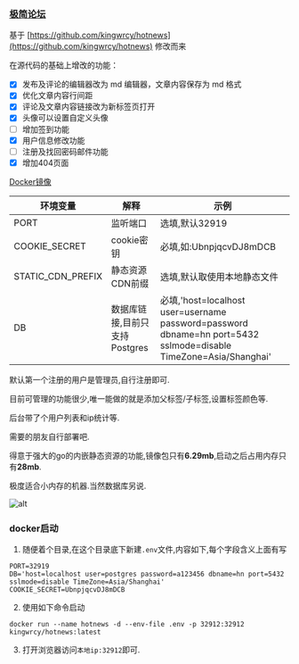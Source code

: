 ### [极简论坛](https://one.wangtwothree.com)

基于 [https://github.com/kingwrcy/hotnews](https://github.com/kingwrcy/hotnews) 修改而来

在源代码的基础上增改的功能：

-[x] 发布及评论的编辑器改为 md 编辑器，文章内容保存为 md 格式
-[x] 优化文章内容行间距
-[x] 评论及文章内容链接改为新标签页打开
-[x] 头像可以设置自定义头像
-[ ] 增加签到功能
-[x] 用户信息修改功能
-[ ] 注册及找回密码邮件功能
-[x] 增加404页面

[Docker镜像](https://hub.docker.com/repository/docker/kingwrcy/hotnews)

| 环境变量          | 解释                  | 示例                                                                                                             |
|---------------|---------------------|----------------------------------------------------------------------------------------------------------------|
| PORT          | 监听端口                | 选填,默认32919                                                                                                     |
| COOKIE_SECRET | cookie密钥            | 必填,如:UbnpjqcvDJ8mDCB                                                                                           |
| STATIC_CDN_PREFIX | 静态资源CDN前缀           | 选填,默认取使用本地静态文件                                                                                                 |
| DB            | 数据库链接,目前只支持Postgres | 必填,'host=localhost user=username password=password dbname=hn port=5432 sslmode=disable TimeZone=Asia/Shanghai' |

默认第一个注册的用户是管理员,自行注册即可.

目前可管理的功能很少,唯一能做的就是添加父标签/子标签,设置标签颜色等.

后台带了个用户列表和ip统计等.

需要的朋友自行部署吧.

得意于强大的go的内嵌静态资源的功能,镜像包只有**6.29mb**,启动之后占用内存只有**28mb**.

极度适合小内存的机器.当然数据库另说.

![alt](https://openai-75050.gzc.vod.tencent-cloud.com/openaiassets_5ba4ebcbd2030fee5ac43c38e41a0f41_2579861720144999302.png 'title')


### docker启动

1. 随便着个目录,在这个目录底下新建`.env`文件,内容如下,每个字段含义上面有写
```dotenv
PORT=32919
DB='host=localhost user=postgres password=a123456 dbname=hn port=5432 sslmode=disable TimeZone=Asia/Shanghai'
COOKIE_SECRET=UbnpjqcvDJ8mDCB
```

2. 使用如下命令启动
```shell
docker run --name hotnews -d --env-file .env -p 32912:32912 kingwrcy/hotnews:latest
```

3. 打开浏览器访问`本地ip:32912`即可.